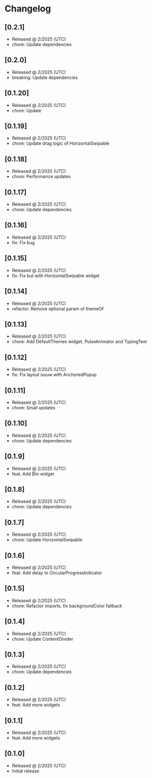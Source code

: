 # Changelog

## [0.2.1]

- Released @ 2/2025 (UTC)
- chore: Update dependencies

## [0.2.0]

- Released @ 2/2025 (UTC)
- breaking: Update dependencies

## [0.1.20]

- Released @ 2/2025 (UTC)
- chore: Update

## [0.1.19]

- Released @ 2/2025 (UTC)
- chore: Update drag logic of HorizontalSwipable

## [0.1.18]

- Released @ 2/2025 (UTC)
- chore: Performance updates

## [0.1.17]

- Released @ 2/2025 (UTC)
- chore: Update dependencies

## [0.1.16]

- Released @ 2/2025 (UTC)
- fix: Fix bug

## [0.1.15]

- Released @ 2/2025 (UTC)
- fix: Fix but with HorizontalSwipable widget

## [0.1.14]

- Released @ 2/2025 (UTC)
- refactor: Remove optional param of themeOf

## [0.1.13]

- Released @ 2/2025 (UTC)
- chore: Add DefaultThemes widget, PulseAnimator and TypingText

## [0.1.12]

- Released @ 2/2025 (UTC)
- fix: Fix layout issuw with AnchoredPopup

## [0.1.11]

- Released @ 2/2025 (UTC)
- chore: Small updates

## [0.1.10]

- Released @ 2/2025 (UTC)
- chore: Update dependencies

## [0.1.9]

- Released @ 2/2025 (UTC)
- feat: Add Btn widget

## [0.1.8]

- Released @ 2/2025 (UTC)
- chore: Update dependencies

## [0.1.7]

- Released @ 2/2025 (UTC)
- chore: Update HorizontalSwipable

## [0.1.6]

- Released @ 2/2025 (UTC)
- feat: Add delay to CircularProgressIndicator

## [0.1.5]

- Released @ 2/2025 (UTC)
- chore: Refactor imports, fix backgroundColor fallback

## [0.1.4]

- Released @ 2/2025 (UTC)
- chore: Update ContentDivider

## [0.1.3]

- Released @ 2/2025 (UTC)
- chore: Update dependencies

## [0.1.2]

- Released @ 2/2025 (UTC)
- feat: Add more widgets

## [0.1.1]

- Released @ 2/2025 (UTC)
- feat: Add more widgets

## [0.1.0]

- Released @ 2/2025 (UTC)
- Initial release
